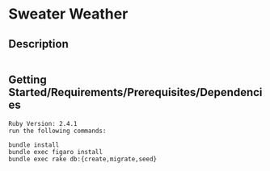 # Sweater Weather
## Description
```Consumes Google Geocoding API and DarkSky API
```
## Getting Started/Requirements/Prerequisites/Dependencies
```
Ruby Version: 2.4.1
run the following commands:

bundle install
bundle exec figaro install
bundle exec rake db:{create,migrate,seed}
```
